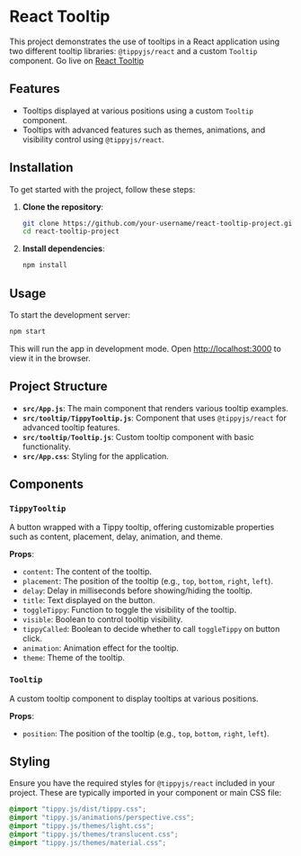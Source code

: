 # React Tooltip

This project demonstrates the use of tooltips in a React application using two different tooltip libraries: `@tippyjs/react` and a custom `Tooltip` component.
Go live on [React Tooltip](https://master--reacttoolip.netlify.app/)

## Features

- Tooltips displayed at various positions using a custom `Tooltip` component.
- Tooltips with advanced features such as themes, animations, and visibility control using `@tippyjs/react`.

## Installation

To get started with the project, follow these steps:

1. **Clone the repository**:
   ```sh
   git clone https://github.com/your-username/react-tooltip-project.git
   cd react-tooltip-project
   ```

2. **Install dependencies**:
   ```sh
   npm install
   ```

## Usage

To start the development server:

```sh
npm start
```

This will run the app in development mode. Open [http://localhost:3000](http://localhost:3000) to view it in the browser.

## Project Structure

- **`src/App.js`**: The main component that renders various tooltip examples.
- **`src/tooltip/TippyTooltip.js`**: Component that uses `@tippyjs/react` for advanced tooltip features.
- **`src/tooltip/Tooltip.js`**: Custom tooltip component with basic functionality.
- **`src/App.css`**: Styling for the application.

## Components

### `TippyTooltip`

A button wrapped with a Tippy tooltip, offering customizable properties such as content, placement, delay, animation, and theme.

**Props**:
- `content`: The content of the tooltip.
- `placement`: The position of the tooltip (e.g., `top`, `bottom`, `right`, `left`).
- `delay`: Delay in milliseconds before showing/hiding the tooltip.
- `title`: Text displayed on the button.
- `toggleTippy`: Function to toggle the visibility of the tooltip.
- `visible`: Boolean to control tooltip visibility.
- `tippyCalled`: Boolean to decide whether to call `toggleTippy` on button click.
- `animation`: Animation effect for the tooltip.
- `theme`: Theme of the tooltip.

### `Tooltip`

A custom tooltip component to display tooltips at various positions.

**Props**:
- `position`: The position of the tooltip (e.g., `top`, `bottom`, `right`, `left`).

## Styling

Ensure you have the required styles for `@tippyjs/react` included in your project. These are typically imported in your component or main CSS file:

```css
@import "tippy.js/dist/tippy.css";
@import "tippy.js/animations/perspective.css";
@import "tippy.js/themes/light.css";
@import "tippy.js/themes/translucent.css";
@import "tippy.js/themes/material.css";
```
